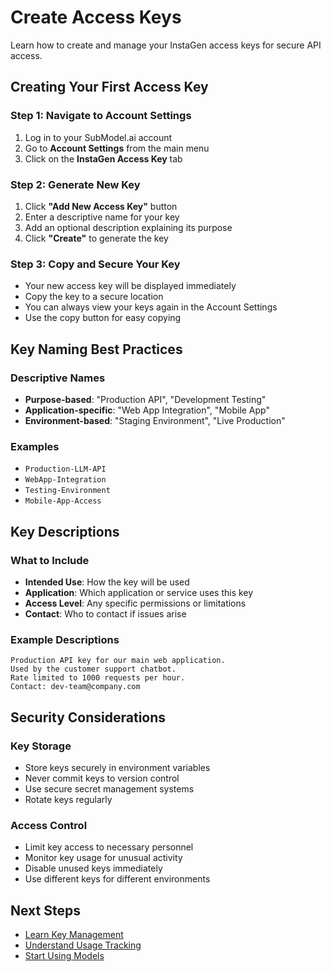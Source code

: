 # Create Access Keys

Learn how to create and manage your InstaGen access keys for secure API access.

## Creating Your First Access Key

### Step 1: Navigate to Account Settings
1. Log in to your SubModel.ai account
2. Go to **Account Settings** from the main menu
3. Click on the **InstaGen Access Key** tab

### Step 2: Generate New Key
1. Click **"Add New Access Key"** button
2. Enter a descriptive name for your key
3. Add an optional description explaining its purpose
4. Click **"Create"** to generate the key

### Step 3: Copy and Secure Your Key
- Your new access key will be displayed immediately
- Copy the key to a secure location
- You can always view your keys again in the Account Settings
- Use the copy button for easy copying

## Key Naming Best Practices

### Descriptive Names
- **Purpose-based**: "Production API", "Development Testing"
- **Application-specific**: "Web App Integration", "Mobile App"
- **Environment-based**: "Staging Environment", "Live Production"

### Examples
- `Production-LLM-API`
- `WebApp-Integration`
- `Testing-Environment`
- `Mobile-App-Access`

## Key Descriptions

### What to Include
- **Intended Use**: How the key will be used
- **Application**: Which application or service uses this key
- **Access Level**: Any specific permissions or limitations
- **Contact**: Who to contact if issues arise

### Example Descriptions
```
Production API key for our main web application.
Used by the customer support chatbot.
Rate limited to 1000 requests per hour.
Contact: dev-team@company.com
```

## Security Considerations

### Key Storage
- Store keys securely in environment variables
- Never commit keys to version control
- Use secure secret management systems
- Rotate keys regularly

### Access Control
- Limit key access to necessary personnel
- Monitor key usage for unusual activity
- Disable unused keys immediately
- Use different keys for different environments

## Next Steps

- [Learn Key Management](manage-keys.md)
- [Understand Usage Tracking](../usage/overview.md)
- [Start Using Models](../models/overview.md)
